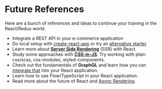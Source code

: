 # Future References
Here are a bunch of references and ideas to continue your training in the React/Redux world.
* Integrate a REST API in your e-commerce application
* Do local setup with [create-react-app](https://github.com/facebook/create-react-app) or try an [alternative starter](https://github.com/FortechRomania/react-starter-kit).
* Learn more about **[Server Side Rendering](https://medium.freecodecamp.org/demystifying-reacts-server-side-render-de335d408fe4)** (SSR) with React.
* Study some approaches with **[CSS-in-JS](https://medium.com/seek-blog/a-unified-styling-language-d0c208de2660)**. Try working with plain css/scss, css-modules, styled-components.
* Check out the fundamentals of **GraphQL** and learn how you can [integrate that](https://blog.apollographql.com/full-stack-react-graphql-tutorial-582ac8d24e3b) into your React application.
* Learn how to use Flow/TypeScript in your React application.
* Read more about the future of React and [Async Rendering](https://reactjs.org/blog/2018/03/27/update-on-async-rendering.html).
